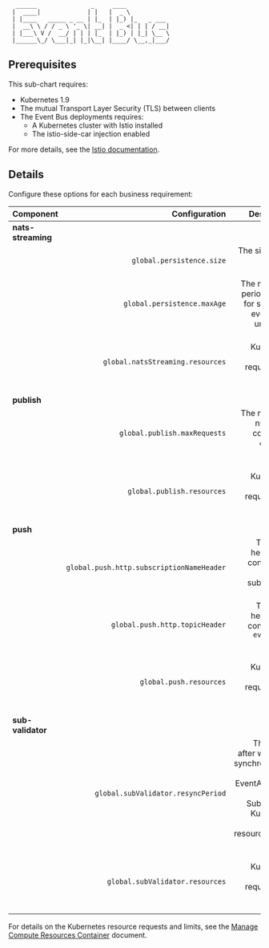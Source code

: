 ```
  ______               _     ____            
 |  ____|             | |   |  _ \           
 | |____   _____ _ __ | |_  | |_) |_   _ ___
 |  __\ \ / / _ \ '_ \| __| |  _ <| | | / __|
 | |___\ V /  __/ | | | |_  | |_) | |_| \__ \
 |______\_/ \___|_| |_|\__| |____/ \__,_|___/
```

## Prerequisites

This sub-chart requires:
* Kubernetes 1.9
* The mutual Transport Layer Security (TLS) between clients
* The Event Bus deployments requires:
  * A Kubernetes cluster with Istio installed
  * The istio-side-car injection enabled

For more details, see the [Istio documentation](https://istio.io/docs/).

## Details
Configure these options for each business requirement:

| Component                 | Configuration  | Description |
|---------------------------| --------:| -----------: |
| **nats-streaming** |
| | `global.persistence.size` | The size of the storage volume. |
| | `global.persistence.maxAge`| The maximum period of time for storing an event (`0` for unlimited). |
| |`global.natsStreaming.resources`| Refer to Kubernetes resource requests and limits for details. |
| **publish** |
| |`global.publish.maxRequests`| The maximum number of concurrent events to publish. |
| |`global.publish.resources`| Refer to Kubernetes resource requests and limits for details. |
| **push**|
| | `global.push.http.subscriptionNameHeader` | The HTTP header that contains the push subscription name. |
| | `global.push.http.topicHeader` | The HTTP header that contains the `event-type` details. |
| |`global.push.resources`| Refer to Kubernetes resource requests and limits for details. |
| **sub-validator** |
| | `global.subValidator.resyncPeriod`| The period after which the synchronization of EventActivation and Subscription Kubernetes custom resources takes place. |
| |`global.subValidator.resources`| Refer to Kubernetes resource requests and limits for details. |


For details on the Kubernetes resource requests and limits, see the [Manage Compute Resources Container](https://kubernetes.io/docs/concepts/configuration/manage-compute-resources-container/) document.
